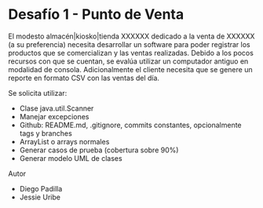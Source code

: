 # Desafío 1 - Punto de Venta
El modesto almacén|kiosko|tienda XXXXXX dedicado a la venta de XXXXXX (a su preferencia) necesita desarrollar un software para poder registrar los productos que se comercializan y las ventas realizadas. Debido a los pocos recursos con que se cuentan, se evalúa utilizar un computador antiguo en modalidad de consola. Adicionalmente el cliente necesita que se genere un reporte en formato CSV con las ventas del día.

Se solicita utilizar:

- Clase java.util.Scanner
- Manejar excepciones
- Github: README.md, .gitignore, commits constantes, opcionalmente tags y branches
- ArrayList o arrays normales
- Generar casos de prueba (cobertura sobre 90%)
- Generar modelo UML de clases

Autor

- Diego Padilla
- Jessie Uribe

